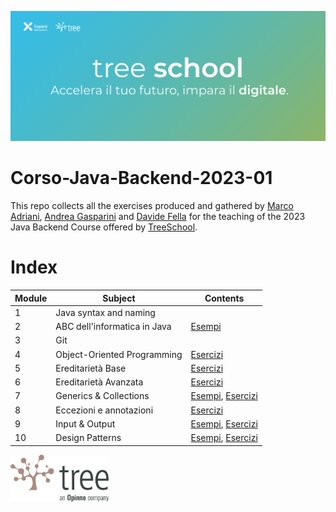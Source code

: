 ![TreeSchool](assets/treeschool_header.png)

# Corso-Java-Backend-2023-01

This repo collects all the exercises produced and gathered by [Marco Adriani](https://github.com/MrSosu), [Andrea Gasparini](https://github.com/andrea-gasparini) and [Davide Fella](https://github.com/davidefella) for the teaching of the 2023 Java Backend Course offered by [TreeSchool](https://tree.it/school/).

# Index

| Module | Subject                      | Contents                                                  |
|--------|------------------------------|-----------------------------------------------------------|
| 1      | Java syntax and naming       |                                                           |
| 2      | ABC dell'informatica in Java | [Esempi](module_02/src/esempi/)                           |
| 3      | Git                          |                                                           |
| 4      | Object-Oriented Programming  | [Esercizi](module_04/src/)                                |
| 5      | Ereditarietà Base            | [Esercizi](module_05/src)                                 |
| 6      | Ereditarietà Avanzata        | [Esercizi](module_06/src)                                 |
| 7      | Generics & Collections       | [Esempi](module_07/src/esempi), [Esercizi](module_07/src) |
| 8      | Eccezioni e annotazioni      | [Esercizi](module_08/src)                                 |
| 9      | Input & Output               | [Esempi](module_09/src/esempi), [Esercizi](module_09/src) |
| 10     | Design Patterns              | [Esempi](module_10/src/esempi), [Esercizi](module_10/src) |
<!--
| 12     | Java Stream                  | [Esercizi](module_12/src)                                                                  |
| 16     | Database                     | [Esercizo AndiamoATeatro](module_16/AndiamoATeatro.pdf), [Esempi](module_16/src/main/java) |
| 13     | API                          | [Esercizi](module_13/src)                                                                  |
| 14     | Spring                       | [Esercizi](module_14/src)                                                                  |
| 15     | Design Patterns              | [Esercizi](module_15/src)                                                                  |
| 18     | Test                         | [Esercizi](module_18/src)                                                                  |
-->

<img src="assets/treelogo.png" height="75">
